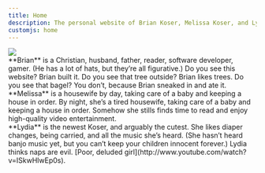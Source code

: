 ```yaml
---
title: Home
description: The personal website of Brian Koser, Melissa Koser, and Lydia Koser
customjs: home
---
```


<img id="family" src="/img/family-all.jpg">

<section id="brian">
**Brian** is a Christian, husband, father, reader, software developer, gamer. (He has a lot of hats, but they’re all figurative.) Do you see this website? Brian built it. Do you see that tree outside? Brian likes trees. Do you see that bagel? You don’t, because Brian sneaked in and ate it.
</section>

<section id="melissa">
**Melissa** is a housewife by day, taking care of a baby and keeping a house in order. By night, she’s a tired housewife, taking care of a baby and keeping a house in order. Somehow she stills finds time to read and enjoy high-quality video entertainment.
</section>

<section id="lydia">
**Lydia** is the newest Koser, and arguably the cutest. She likes diaper changes, being carried, and all the music she’s heard. (She hasn’t heard banjo music yet, but you can’t keep your children innocent forever.) Lydia thinks naps are evil. [Poor, deluded girl](http://www.youtube.com/watch?v=ISkwHlwEp0s).
</section>
